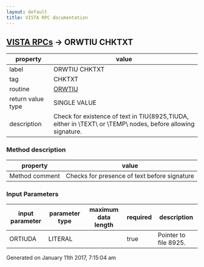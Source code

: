 ```yaml
---
layout: default
title: VISTA RPC documentation
---
```




## [VISTA RPCs](TableOfContent.md) &#8594; ORWTIU CHKTXT 

 property | value 
--- | --- 
 label | ORWTIU CHKTXT
 tag | CHKTXT
 routine | [ORWTIU](http://code.osehra.org/dox/Routine_ORWTIU_source.html)
 return value type | SINGLE VALUE
 description | Check for existence of text in TIU(8925,TIUDA, either in \TEXT\ or \TEMP\ nodes, before allowing signature.


### Method description

 property | value 
--- | --- 
 Method comment | Checks for presence of text before signature

### Input Parameters

| input parameter | parameter type | maximum data length | required | description | 
| --- | --- | --- | --- | --- | 
| ORTIUDA | LITERAL |  | true | Pointer to file 8925. | 




 Generated on January 11th 2017, 7:15:04 am